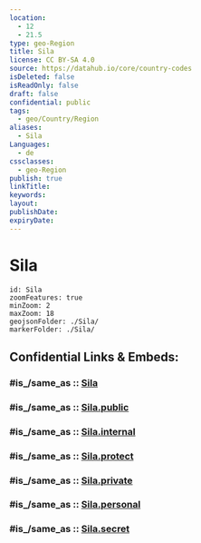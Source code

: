 ```yaml
---
location:
  - 12
  - 21.5
type: geo-Region
title: Sila
license: CC BY-SA 4.0
source: https://datahub.io/core/country-codes
isDeleted: false
isReadOnly: false
draft: false
confidential: public
tags:
  - geo/Country/Region
aliases:
  - Sila
Languages:
  - de
cssclasses:
  - geo-Region
publish: true
linkTitle:
keywords:
layout:
publishDate:
expiryDate:
---
```


# Sila

```leaflet
id: Sila
zoomFeatures: true 
minZoom: 2 
maxZoom: 18
geojsonFolder: ./Sila/
markerFolder: ./Sila/
```


## Confidential Links & Embeds: 

### #is_/same_as :: [Sila](/_Standards/Earth/Continent/Africa/Africa~Central/Chad/Regions~Chad/Sila.md) 

### #is_/same_as :: [Sila.public](/_public/Earth/Continent/Africa/Africa~Central/Chad/Regions~Chad/Sila.public.md) 

### #is_/same_as :: [Sila.internal](/_internal/Earth/Continent/Africa/Africa~Central/Chad/Regions~Chad/Sila.internal.md) 

### #is_/same_as :: [Sila.protect](/_protect/Earth/Continent/Africa/Africa~Central/Chad/Regions~Chad/Sila.protect.md) 

### #is_/same_as :: [Sila.private](/_private/Earth/Continent/Africa/Africa~Central/Chad/Regions~Chad/Sila.private.md) 

### #is_/same_as :: [Sila.personal](/_personal/Earth/Continent/Africa/Africa~Central/Chad/Regions~Chad/Sila.personal.md) 

### #is_/same_as :: [Sila.secret](/_secret/Earth/Continent/Africa/Africa~Central/Chad/Regions~Chad/Sila.secret.md)

